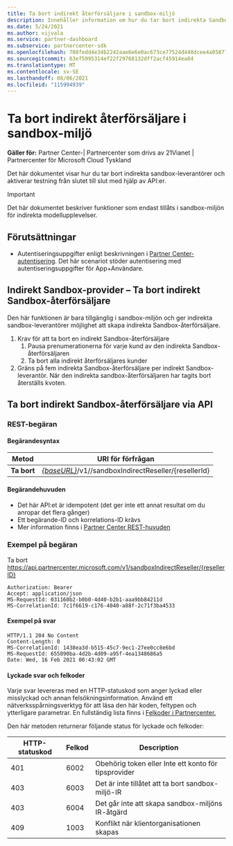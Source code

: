 ```yaml
---
title: Ta bort indirekt återförsäljare i sandbox-miljö
description: Innehåller information om hur du tar bort indirekta Sandbox-återförsäljare och aktiverar testning från slutet till slut med hjälp av API:er.
ms.date: 5/24/2021
ms.author: vijvala
ms.service: partner-dashboard
ms.subservice: partnercenter-sdk
ms.openlocfilehash: 708fedd4e34b2242aae6e6e0ac673ce77524d448dcee4a05877d37b5266e44c8
ms.sourcegitcommit: 63ef5995314ef22f29768132dff2acf45914ea84
ms.translationtype: MT
ms.contentlocale: sv-SE
ms.lasthandoff: 08/06/2021
ms.locfileid: "115994939"
---
```

# <a name="delete-indirect-reseller-in-sandbox"></a>Ta bort indirekt återförsäljare i sandbox-miljö

**Gäller för:** Partner Center-| Partnercenter som drivs av 21Vianet | Partnercenter för Microsoft Cloud Tyskland

Det här dokumentet visar hur du tar bort indirekta sandbox-leverantörer och aktiverar testning från slutet till slut med hjälp av API:er.

> [!Important]
> Det här dokumentet beskriver funktioner som endast tillåts i sandbox-miljön för indirekta modellupplevelser.

## <a name="prerequisites"></a>Förutsättningar

- Autentiseringsuppgifter enligt beskrivningen i [Partner Center-autentisering](partner-center-authentication.md). Det här scenariot stöder autentisering med autentiseringsuppgifter för App+Användare.

## <a name="sandbox-indirect-provider--delete-sandbox-indirect-reseller"></a>Indirekt Sandbox-provider – Ta bort indirekt Sandbox-återförsäljare 

Den här funktionen är bara tillgänglig i sandbox-miljön och ger indirekta sandbox-leverantörer möjlighet att skapa indirekta Sandbox-återförsäljare.

1. Krav för att ta bort en indirekt Sandbox-återförsäljare
    1. Pausa prenumerationerna för varje kund av den indirekta Sandbox-återförsäljaren
    2. Ta bort alla indirekt återförsäljares kunder
2. Gräns på fem indirekta Sandbox-återförsäljare per indirekt Sandbox-leverantör. När den indirekta sandbox-återförsäljaren har tagits bort återställs kvoten.

## <a name="delete-sandbox-indirect-reseller-through-api"></a>Ta bort indirekt Sandbox-återförsäljare via API

### <a name="rest-request"></a>REST-begäran

#### <a name="request-syntax"></a>Begärandesyntax

| Metod | URI för förfrågan                                                                             |
|------------|-------------------------------------------------------------------------------------|
| **Ta bort** | [*{baseURL}*](partner-center-rest-urls.md)/v1//sandboxIndirectReseller/{resellerId} |

#### <a name="request-headers"></a>Begärandehuvuden

- Det här API:et är idempotent (det ger inte ett annat resultat om du anropar det flera gånger)
- Ett begärande-ID och korrelations-ID krävs
- Mer information finns i [Partner Center REST-huvuden](headers.md)

### <a name="request-example"></a>Exempel på begäran

Ta bort https://api.partnercenter.microsoft.com/v1/sandboxIndirectReseller/{resellerID}

```http
Authorization: Bearer
Accept: application/json
MS-RequestId: 031160b2-b0b0-4d40-b2b1-aaa9bb84211d
MS-CorrelationId: 7c1f6619-c176-4040-a88f-2c71f3ba4533
```

####  <a name="response-example"></a>Exempel på svar

```http
HTTP/1.1 204 No Content
Content-Length: 0
MS-CorrelationId: 1438ea3d-b515-45c7-9ec1-27ee0cc8e6bd
MS-RequestId: 655890ba-4d2b-4d09-a95f-4ea1348686a5
Date: Wed, 16 Feb 2021 00:43:02 GMT
```

#### <a name="response-success-and-error-codes"></a>Lyckade svar och felkoder

Varje svar levereras med en HTTP-statuskod som anger lyckad eller misslyckad och annan felsökningsinformation. Använd ett nätverksspårningsverktyg för att läsa den här koden, feltypen och ytterligare parametrar. En fullständig lista finns i [Felkoder i Partnercenter.](error-codes.md)

Den här metoden returnerar följande status för lyckade och felkoder:

| HTTP-statuskod                     | Felkod     | Description                                      |
|--------------------------------------|----------------|--------------------------------------------------|
| 401                                  | 6002           | Obehörig token eller Inte ett konto för tipsprovider |
| 403                                  | 6003           | Det är inte tillåtet att ta bort sandbox-miljö-IR                 |
| 403                                  | 6004           | Det går inte att skapa sandbox-miljöns IR-åtgärd          |
| 409                                  | 1003           | Konflikt när klientorganisationen skapas                   |
